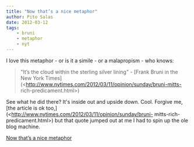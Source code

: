 ```yaml
---
title: "Now that’s a nice metaphor"
author: Pito Salas
date: 2012-03-12
tags:
    - bruni
    - metaphor
    - nyt
---
```




I love this metaphor - or is it a simile - or a malapropism - who knows:

> "It’s the cloud within the sterling silver lining" - [Frank Bruni in the New
> York Times](<http://www.nytimes.com/2012/03/11/opinion/sunday/bruni-mitts-
> rich-predicament.html>)

See what he did there? It's inside out and upside down. Cool. Forgive me, [the
article is ok too,](<http://www.nytimes.com/2012/03/11/opinion/sunday/bruni-
mitts-rich-predicament.html>) but that quote jumped out at me I had to spin up
the ole blog machine.


[Now that’s a nice metaphor](None)
